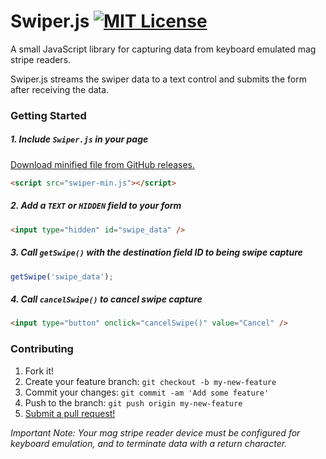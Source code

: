 # Swiper.js [![MIT License](http://img.shields.io/badge/license-MIT-blue.svg)](https://raw.githubusercontent.com/rbonestell/Swiper.js/master/LICENSE)

A small JavaScript library for capturing data from keyboard emulated mag stripe readers.

Swiper.js streams the swiper data to a text control and submits the form after receiving the data.

### Getting Started
##### 1. Include `Swiper.js` in your page
[Download minified file from GitHub releases.](https://github.com/rbonestell/Swiper.js/releases)
```html
<script src="swiper-min.js"></script>
```

##### 2. Add a `TEXT` or `HIDDEN` field to your form
```html
<input type="hidden" id="swipe_data" />
```

##### 3. Call `getSwipe()` with the destination field ID to being swipe capture
```javascript
getSwipe('swipe_data');
```

##### 4. Call `cancelSwipe()` to cancel swipe capture
```html
<input type="button" onclick="cancelSwipe()" value="Cancel" />
```

### Contributing
1. Fork it!
2. Create your feature branch: `git checkout -b my-new-feature`
3. Commit your changes: `git commit -am 'Add some feature'`
4. Push to the branch: `git push origin my-new-feature`
5. [Submit a pull request!](https://github.com/rbonestell/Swiper.js/pull/new/master)


*Important Note: Your mag stripe reader device must be configured for keyboard emulation, and to terminate data with a return character.*
